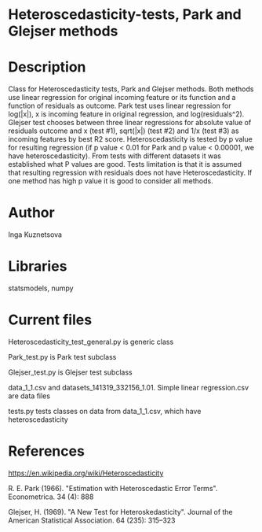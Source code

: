 # Heteroscedasticity-tests, Park and Glejser methods

# Description
 Class for Heteroscedasticity tests, Park and Glejser methods.  Both methods use linear regression for original incoming feature or its function and a function of residuals as outcome. Park test uses linear regression for log(|x|), x is incoming feature in original regression, and log(residuals^2).
 Glejser test chooses between three linear regressions for absolute value of residuals outcome and x (test #1), sqrt(|x|) (test #2) and 1/x (test #3) as incoming features by best R2 score.
 Heteroscedasticity is tested by p value for resulting regression (if p value < 0.01 for Park and p value < 0.00001, we have heteroscedasticity). From tests with different datasets it was established what P values are good. Tests limitation is that it is assumed that resulting regression with residuals does not have Heteroscedasticity. If one method has high p value it is good to consider all methods.
 
 
 # Author
 Inga Kuznetsova
 
 # Libraries
 statsmodels, numpy
 
 # Current files
 Heteroscedasticity_test_general.py is generic class
 
 Park_test.py is Park test subclass
 
 Glejser_test.py is Glejser test subclass 
 
 data_1_1.csv and datasets_141319_332156_1.01. Simple linear regression.csv are data files
 
 tests.py tests classes on data from data_1_1.csv, which have heteroscedasticity
 
# References
https://en.wikipedia.org/wiki/Heteroscedasticity

R. E. Park (1966). "Estimation with Heteroscedastic Error Terms". Econometrica. 34 (4): 888

Glejser, H. (1969). "A New Test for Heteroskedasticity". Journal of the American Statistical Association. 64 (235): 315–323
